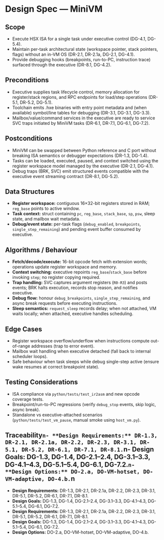﻿# Design Spec — MiniVM

## Scope
- Execute HSX ISA for a single task under executive control (DG-4.1, DG-5.4).
- Maintain per-task architectural state (workspace pointer, stack pointers, flags) without an in-VM OS (DR-2.1, DR-2.1a, DG-2.1, DG-4.1).
- Provide debugging hooks (breakpoints, run-to-PC, instruction trace) surfaced through the executive (DR-8.1, DG-4.2).

## Preconditions
- Executive supplies task lifecycle control, memory allocation for register/stack regions, and RPC endpoints for load/step operations (DR-5.1, DR-5.2, DG-5.1).
- Toolchain emits .hxe binaries with entry point metadata and (when available) symbol/line tables for debugging (DR-3.1, DG-3.1, DG-3.3).
- Mailbox/value/command services in the executive are ready to service SVC traps initiated by MiniVM tasks (DR-6.1, DR-7.1, DG-6.1, DG-7.2).

## Postconditions
- MiniVM can be swapped between Python reference and C port without breaking ISA semantics or debugger expectations (DR-1.3, DG-1.4).
- Tasks can be loaded, executed, paused, and context switched using the register workspace model managed by the executive (DR-2.1, DG-4.1).
- Debug traps (BRK, SVC) emit structured events compatible with the executive event streaming contract (DR-8.1, DG-5.2).

## Data Structures
- **Register workspace:** contiguous 16×32-bit registers stored in RAM; `reg_base` points to active window.
- **Task context:** struct containing `pc`, `reg_base`, `stack_base`, `sp`, `psw`, sleep state, and mailbox wait metadata.
- **Debug/event state:** per-task flags (`debug_enabled`, `breakpoints`, `single_step_remaining`) and pending event buffer consumed by executive.

## Algorithms / Behaviour
- **Fetch/decode/execute:** 16-bit opcode fetch with extension words; operations update register workspace and memory.
- **Context switching:** executive repoints `reg_base`/`stack_base` before invoking `step`; no register copying required.
- **Trap handling:** SVC captures argument registers (`R0-R3`) and posts events; BRK halts execution, records stop reason, and notifies executive.
- **Debug flow:** honour `debug_breakpoints`, `single_step_remaining`, and async break requests before executing instructions.
- **Sleep semantics:** `request_sleep` records delay; when not attached, VM waits locally; when attached, executive handles scheduling.

## Edge Cases
- Register workspace overflow/underflow when instructions compute out-of-range addresses (trap to error event).
- Mailbox wait handling when executive detached (fall back to internal scheduler loops).
- Safe behaviour when task sleeps while debug single-step active (ensure wake resumes at correct breakpoint state).

## Testing Considerations
- ISA compliance via `python/tests/test_ir2asm` and new opcode coverage tests.
- Breakpoint/run-to-PC regressions (verify `debug_stop` events, skip logic, async break).
- Standalone vs executive-attached scenarios (`python/tests/test_vm_pause`, manual smoke using `host_vm.py`).

## Traceability`n- **Design Requirements:** DR-1.3, DR-2.1, DR-2.1a, DR-2.2, DR-2.3, DR-3.1, DR-5.1, DR-5.2, DR-6.1, DR-7.1, DR-8.1.`n- **Design Goals:** DG-1.3, DG-1.4, DG-2.1–2.4, DG-3.1–3.3, DG-4.1–4.3, DG-5.1–5.4, DG-6.1, DG-7.2.`n- **Design Options:** DO-2.a, DO-VM-hotset, DO-VM-adaptive, DO-4.b.`n
- **Design Requirements:** DR-1.3, DR-2.1, DR-2.1a, DR-2.2, DR-2.3, DR-3.1, DR-5.1, DR-5.2, DR-6.1, DR-7.1, DR-8.1.
- **Design Goals:** DG-1.3, DG-1.4, DG-2.1–2.4, DG-3.1–3.3, DG-4.1–4.3, DG-5.1–5.4, DG-6.1, DG-7.2.
- **Design Requirements:** DR-1.3, DR-2.1, DR-2.1a, DR-2.2, DR-2.3, DR-3.1, DR-5.1, DR-5.2, DR-6.1, DR-7.1, DR-8.1.
- **Design Goals:** DG-1.3, DG-1.4, DG-2.1–2.4, DG-3.1–3.3, DG-4.1–4.3, DG-5.1–5.4, DG-6.1, DG-7.2.
- **Design Options:** DO-2.a, DO-VM-hotset, DO-VM-adaptive, DO-4.b.
